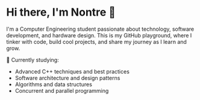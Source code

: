 # Hi there, I'm Nontre 👋

I'm a Computer Engineering student passionate about technology, software development, and hardware design. This is my GitHub playground, where I tinker with code, build cool projects, and share my journey as I learn and grow.

🌱 Currently studying:
- Advanced C++ techniques and best practices
- Software architecture and design patterns
- Algorithms and data structures
- Concurrent and parallel programming
